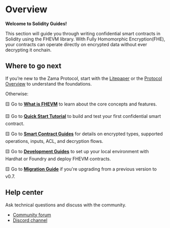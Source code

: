 # Overview

**Welcome to Solidity Guides!**

This section will guide you through writing confidential smart contracts in Solidity using the FHEVM library. With Fully Homomorphic Encryption(FHE), your contracts can operate directly on encrypted data without ever decrypting it onchain.

## Where to go next

If you’re new to the Zama Protocol, start with the [Litepaper](https://docs.zama.ai/protocol/zama-protocol-litepaper ) or the [Protocol Overview](https://docs.zama.ai/protocol ) to understand the foundations.

Otherwise:

🟨 Go to [**What is FHEVM**](getting-started/overview.md) to learn about the core concepts and features.

🟨 Go to [**Quick Start Tutorial**](getting-started/quick-start-tutorial/README.md) to build and test your first confidential smart contract.

🟨 Go to [**Smart Contract Guides**](configure.md) for details on encrypted types, supported operations, inputs, ACL, and decryption flows.

🟨 Go to [**Development Guides**](hardhat/README.md) to set up your local environment with Hardhat or Foundry and deploy FHEVM contracts.

🟨 Go to [**Migration Guide**](migration.md) if you're upgrading from a previous version to v0.7.

## Help center

Ask technical questions and discuss with the community.

- [Community forum](https://community.zama.ai/c/fhevm/15 )
- [Discord channel](https://discord.com/invite/fhe-org )
